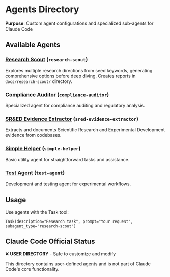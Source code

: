 # Agents Directory

**Purpose**: Custom agent configurations and specialized sub-agents for Claude Code

## Available Agents

### [Research Scout](./research-scout.md) (`research-scout`)
Explores multiple research directions from seed keywords, generating comprehensive options before deep diving. Creates reports in `docs/research-scout/` directory.

### [Compliance Auditor](./compliance-auditor.md) (`compliance-auditor`)
Specialized agent for compliance auditing and regulatory analysis.

### [SR&ED Evidence Extractor](./sred-evidence-extractor.md) (`sred-evidence-extractor`)
Extracts and documents Scientific Research and Experimental Development evidence from codebases.

### [Simple Helper](./simple-helper.md) (`simple-helper`)
Basic utility agent for straightforward tasks and assistance.

### [Test Agent](./test-agent.md) (`test-agent`)
Development and testing agent for experimental workflows.

## Usage
Use agents with the Task tool:
```
Task(description="Research task", prompt="Your request", subagent_type="research-scout")
```

## Claude Code Official Status
❌ **USER DIRECTORY** - Safe to customize and modify

This directory contains user-defined agents and is not part of Claude Code's core functionality.